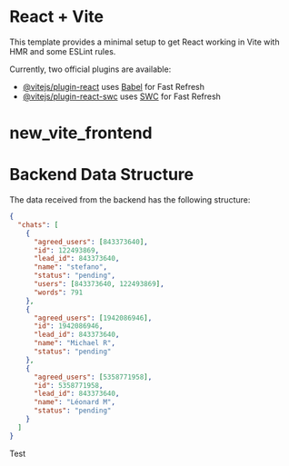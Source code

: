 # React + Vite

This template provides a minimal setup to get React working in Vite with HMR and some ESLint rules.

Currently, two official plugins are available:

- [@vitejs/plugin-react](https://github.com/vitejs/vite-plugin-react/blob/main/packages/plugin-react/README.md) uses [Babel](https://babeljs.io/) for Fast Refresh
- [@vitejs/plugin-react-swc](https://github.com/vitejs/vite-plugin-react-swc) uses [SWC](https://swc.rs/) for Fast Refresh

# new_vite_frontend

# Backend Data Structure

The data received from the backend has the following structure:

```json
{
  "chats": [
    {
      "agreed_users": [843373640],
      "id": 122493869,
      "lead_id": 843373640,
      "name": "stefano",
      "status": "pending",
      "users": [843373640, 122493869],
      "words": 791
    },
    {
      "agreed_users": [1942086946],
      "id": 1942086946,
      "lead_id": 843373640,
      "name": "Michael R",
      "status": "pending"
    },
    {
      "agreed_users": [5358771958],
      "id": 5358771958,
      "lead_id": 843373640,
      "name": "Léonard M",
      "status": "pending"
    }
  ]
}
```

Test
